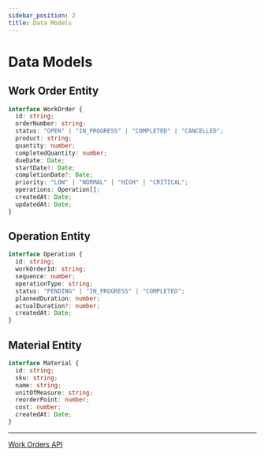 ```yaml
---
sidebar_position: 2
title: Data Models
---
```


# Data Models

## Work Order Entity

```typescript
interface WorkOrder {
  id: string;
  orderNumber: string;
  status: "OPEN" | "IN_PROGRESS" | "COMPLETED" | "CANCELLED";
  product: string;
  quantity: number;
  completedQuantity: number;
  dueDate: Date;
  startDate?: Date;
  completionDate?: Date;
  priority: "LOW" | "NORMAL" | "HIGH" | "CRITICAL";
  operations: Operation[];
  createdAt: Date;
  updatedAt: Date;
}
```

## Operation Entity

```typescript
interface Operation {
  id: string;
  workOrderId: string;
  sequence: number;
  operationType: string;
  status: "PENDING" | "IN_PROGRESS" | "COMPLETED";
  plannedDuration: number;
  actualDuration?: number;
  createdAt: Date;
}
```

## Material Entity

```typescript
interface Material {
  id: string;
  sku: string;
  name: string;
  unitOfMeasure: string;
  reorderPoint: number;
  cost: number;
  createdAt: Date;
}
```

---

[Work Orders API](../api-reference/work-orders.md)
